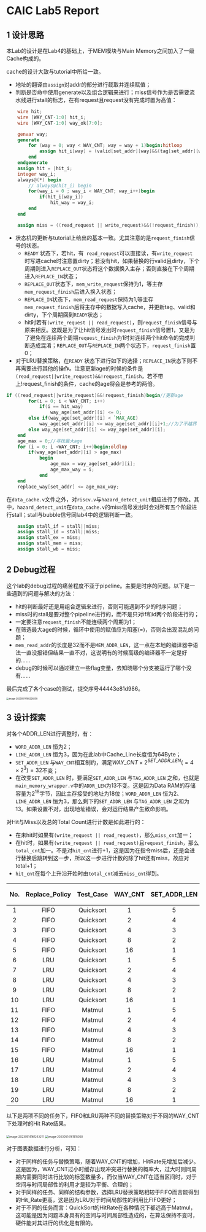 # CAIC Lab5 Report

## 1 设计思路

本Lab的设计是在Lab4的基础上，于MEM模块与Main Memory之间加入了一级Cache构成的。

cache的设计大致与tutorial中所给一致。

- 地址的翻译由`assign`对addr的部分进行截取并连续赋值；
- 判断是否命中使用generate以及组合逻辑来进行；miss信号作为是否需要流水线进行stall的标志，在有request且request没有完成时置为高值：

```verilog
    wire hit;
    wire [WAY_CNT-1:0] hit_i;
    wire [WAY_CNT-1:0] way_ok[7:0];

    genvar way;
    generate
        for (way = 0; way < WAY_CNT; way = way + 1)begin:hitloop
            assign hit_i[way] = (valid[set_addr][way]&&(tag[set_addr][way] == tag_addr));
        end
    endgenerate
    assign hit = |hit_i;
    integer way_i;
    always@(*) begin
        // always@(hit_i) begin
        for(way_i = 0 ; way_i < WAY_CNT; way_i++)begin
            if(hit_i[way_i])
                hit_way = way_i;
        end
    end

	assign miss = ((read_request || write_request)&&(!request_finish));
```

- 状态机的更新与tutorial上给出的基本一致。尤其注意的是`request_finish`信号的状态。
  - `READY` 状态下，若hit，有` read_request`可以直接读，有`write_request `时写进cache时注意置dirty；若没有hit，如果替换的行valid且dirty，下个周期则进入`REPLACE_OUT`状态将这个数据换入主存；否则直接在下个周期进入`REPLACE_IN`状态；
  - `REPLACE_OUT`状态下，`mem_write_request`保持为1，等主存`mem_request_finish`后进入换入状态；
  - `REPLACE_IN`状态下，`mem_read_request`保持为1,等主存`mem_request_finish`后将主存中的数据写入cache，并更新tag、valid和dirty，下个周期回到`READY`状态；
  - hit时若有`(write_request || read_request)`，则`request_finish`信号与原来相反。这既是为了让hit信号发出时`request_finish`信号置1，又是为了避免在连续两个周期`request_finish`为1时对连续两个hit命令的完成判断造成混淆；`REPLACE_OUT`与`REPLACE_IN`两个状态下，`request_finish`置0；
- 对于LRU替换策略，在`READY` 状态下进行如下的选择；`REPLACE_IN`状态下则不再需要进行其他的操作。注意更新age的时候的条件是`(read_request||write_request)&&!request_finish`，若不带上!request_finish的条件，cache的age将会是参考的两倍。

```verilog
if ((read_request||write_request)&&!request_finish)begin//更新age
        for(i = 0; i < WAY_CNT; i++)
            if(i == hit_way)
                way_age[set_addr][i] <= 0;
        else if(way_age[set_addr][i] < `MAX_AGE)
            way_age[set_addr][i] <= way_age[set_addr][i]+1;//为了不越界
        else way_age[set_addr][i] <= way_age[set_addr][i];
    end        
    age_max = 0;//寻找最大age
    for (i = 0; i <WAY_CNT; i++)begin:oldlop
        if(way_age[set_addr][i] > age_max)
            begin
                age_max = way_age[set_addr][i];
                age_max_way = i;
            end
    end
    replace_way[set_addr] <= age_max_way;
```

在`data_cache.v`文件之外，对`riscv.v`与`hazard_detect_unit`相应进行了修改。其中，`hazard_detect_unit`在`data_cache.v`的miss信号发出时会对所有五个阶段进行stall；stall与bubble信号同lab4中的逻辑判断一致。

```verilog
	assign stall_if = stall||miss;
	assign stall_id = stall||miss;
	assign stall_ex = miss;
	assign stall_mem = miss;
	assign stall_wb = miss;
```

## 2 Debug过程

这个lab的debug过程的痛苦程度不亚于pipeline。主要是时序的问题。以下是一些遇到的问题与解决的方法：

- hit的判断最好还是用组合逻辑来进行，否则可能遇到不少的时序问题；
- miss时的stall是要对整个pipeline进行的，而不是只对if和id两个阶段进行的；
- 一定要注意`request_finish`不能连续两个周期为1；
- 在筛选最大age的时候，循环中使用的赋值应为阻塞(=)，否则会出现混乱的问题；
- `mem_read_addr`的长度是32而不是`MEM_ADDR_LEN`，这一点在本地的编译器中语法一直没报错但结果一直不对，这说明有的时候高级的编译器不一定是好的……
- debug的时候可以通过建立一些flag变量，去知晓哪个分支被运行了哪个没有……

最后完成了各个case的测试，提交序号44443e81d986。

<img src="/Users/zhongzuoqi/Library/Application Support/typora-user-images/image-20230514160228258.png" alt="image-20230514160228258" style="zoom:40%;" />

## 3 设计探索

对各个ADDR_LEN进行调整时，有：

- `WORD_ADDR_LEN` 恒为2；
- `LINE_ADDR_LEN` 恒为3，因为在此lab中Cache_Line长度恒为64Byte；
- `SET_ADDR_LEN` 与`WAY_CNT`相互制约，满足$WAY\_CNT\times2^{SET\_ADDR\_LEN}(=4\times 2^3) = 32$不变；
- 在改变`SET_ADDR_LEN` 时，要满足`SET_ADDR_LEN` 与`TAG_ADDR_LEN` 之和，也就是`main_memory_wrapper.v`中的`ADDR_LEN`为13不变。这是因为Data RAM的存储容量为$2^{18}$字节，因此主存接受的地址为18位；`WORD_ADDR_LEN` 恒为2、`LINE_ADDR_LEN` 恒为3，那么剩下的`SET_ADDR_LEN` 与`TAG_ADDR_LEN` 之和为13。如果设置不对，出现地址错误，会对运行结果产生致命影响。

对Hit与Miss以及总的Total Count进行计数是如此进行的：

- 在未hit时如果有`(write_request || read_request)`，那么`miss_cnt`加一；
- 在hit时，如果有`(write_request || read_request)`且`request_finish`，那么`total_cnt`加一。不是对`hit_cnt`进行+1，这是因为在指令miss后，还是会进行替换后跳转到这一步，所以这一步进行计数的除了hit还有miss，故应对total+1；
- `hit_cnt`在每个上升沿开始时由`total_cnt`减去`miss_cnt`得到。

| No.  | Replace_Policy | Test_Case | WAY_CNT | SET_ADDR_LEN | 总次数 | Hit次数 | Miss次数 | Hit_Rate |
| :--: | :------------: | :-------: | :-----: | :----------: | :----: | :-----: | :------: | :------: |
|  1   |      FIFO      | Quicksort |    1    |      5       | 13853  |  13507  |   346    | 97.502%  |
|  2   |      FIFO      | Quicksort |    2    |      4       | 13853  |  13567  |   286    | 97.935%  |
|  3   |      FIFO      | Quicksort |    4    |      3       | 13853  |  13570  |   283    | 97.957%  |
|  4   |      FIFO      | Quicksort |    8    |      2       | 13853  |  13553  |   300    | 97.834%  |
|  5   |      FIFO      | Quicksort |   16    |      1       | 13853  |  13552  |   301    | 97.827%  |
|  6   |      LRU       | Quicksort |    1    |      5       | 13853  |  13507  |   346    | 97.502%  |
|  7   |      LRU       | Quicksort |    2    |      4       | 13853  |  13580  |   273    | 98.029%  |
|  8   |      LRU       | Quicksort |    4    |      3       | 13853  |  13569  |   284    | 97.950%  |
|  9   |      LRU       | Quicksort |    8    |      2       | 13853  |  13564  |   289    | 97.914%  |
|  10  |      LRU       | Quicksort |   16    |      1       | 13853  |  13564  |   289    | 97.914%  |
|  11  |      FIFO      |  Matmul   |    1    |      5       | 66560  |  30656  |  35904   | 46.058%  |
|  12  |      FIFO      |  Matmul   |    2    |      4       | 66560  |  30784  |  35776   | 46.250%  |
|  13  |      FIFO      |  Matmul   |    4    |      3       | 66560  |  31040  |  35520   | 46.635%  |
|  14  |      FIFO      |  Matmul   |    8    |      2       | 66560  |  31552  |  35008   | 47.404%  |
|  15  |      FIFO      |  Matmul   |   16    |      1       | 66560  |  30560  |  36000   | 45.913%  |
|  16  |      LRU       |  Matmul   |    1    |      5       | 66560  |  30656  |  35904   | 46.058%  |
|  17  |      LRU       |  Matmul   |    2    |      4       | 66560  |  31552  |  35008   | 47.404%  |
|  18  |      LRU       |  Matmul   |    4    |      3       | 66560  |  31552  |  35008   | 47.404%  |
|  19  |      LRU       |  Matmul   |    8    |      2       | 66560  |  31552  |  35008   | 47.404%  |
|  20  |      LRU       |  Matmul   |   16    |      1       | 66560  |  30656  |  35904   | 46.058%  |

以下是两项不同的任务下，FIFO和LRU两种不同的替换策略对于不同的WAY_CNT下处理时的Hit Rate结果。

<img src="/Users/zhongzuoqi/Library/Application Support/typora-user-images/image-20230514161243211.png" alt="image-20230514161243211" style="zoom:50%;" />

<img src="/Users/zhongzuoqi/Library/Application Support/typora-user-images/image-20230514161515050.png" alt="image-20230514161515050" style="zoom:50%;" />

对于图表数据进行分析，可知：

- 对于同样的任务与替换策略，随着WAY_CNT的增加，HitRate先增加后减少。这是因为，WAY_CNT过小时缓存出现冲突进行替换的概率大，过大时则同周期内需要同时进行比较的标签数量多，而仅当WAY_CNT在适当区间时，对于空间与时间局部性的利用才是较为平衡、合理的；
- 对于同样的任务、同样的结构参数，选择LRU替换策略相较于FIFO而言能得到的Hit_Rate更高，这是因为LRU对于时间局部性的利用比FIFO更好；
- 对于不同的任务而言：QuickSort的HitRate在各种情况下都远高于Matmul，这可能是因为问题本身具有的空间与时间局部性造成的，在算法保持不变时，硬件能对其进行的优化是有限的。